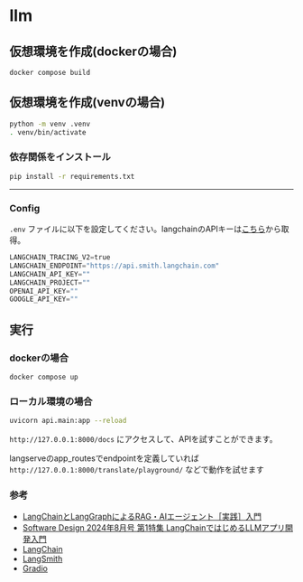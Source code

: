 # llm

## 仮想環境を作成(dockerの場合)
```bashd
docker compose build
```

## 仮想環境を作成(venvの場合)

```bash
python -m venv .venv
. venv/bin/activate
```

### 依存関係をインストール

```bash
pip install -r requirements.txt
```

---

### Config

 `.env` ファイルに以下を設定してください。langchainのAPIキーは[こちら](https://smith.langchain.com/settings)から取得。

```python
LANGCHAIN_TRACING_V2=true
LANGCHAIN_ENDPOINT="https://api.smith.langchain.com"
LANGCHAIN_API_KEY=""
LANGCHAIN_PROJECT=""
OPENAI_API_KEY=""
GOOGLE_API_KEY=""
```

## 実行
### dockerの場合

```
docker compose up
```

### ローカル環境の場合
```bash
uvicorn api.main:app --reload
```

`http://127.0.0.1:8000/docs` にアクセスして、APIを試すことができます。

langserveのapp_routesでendpointを定義していれば `http://127.0.0.1:8000/translate/playground/` などで動作を試せます

### 参考

- [LangChainとLangGraphによるRAG・AIエージェント［実践］入門](https://gihyo.jp/book/2024/978-4-297-14530-9)
- [Software Design 2024年8月号 第1特集 LangChainではじめるLLMアプリ開発入門](https://gihyo.jp/magazine/SD/archive/2024/202408)
- [LangChain](https://langchain.com/)
- [LangSmith](https://smith.langchain.com/)
- [Gradio](https://www.gradio.app/)
